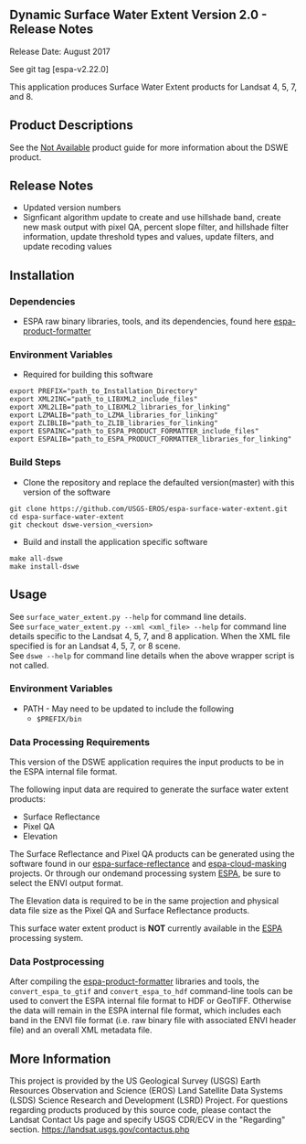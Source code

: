 ## Dynamic Surface Water Extent Version 2.0 - Release Notes

Release Date: August 2017

See git tag [espa-v2.22.0]

This application produces Surface Water Extent products for Landsat 4, 5, 7, and 8.

## Product Descriptions
See the [Not Available](http://landsat.usgs.gov/CDR_LSR.php) product guide for more information about the DSWE product.

## Release Notes
* Updated version numbers
* Signficant algorithm update to create and use hillshade band, create new
  mask output with pixel QA, percent slope filter, and hillshade filter 
  information, update threshold types and values, update filters, and update
  recoding values 

## Installation

### Dependencies
* ESPA raw binary libraries, tools, and its dependencies, found here [espa-product-formatter](https://github.com/USGS-EROS/espa-product-formatter)

### Environment Variables
* Required for building this software
```
export PREFIX="path_to_Installation_Directory"
export XML2INC="path_to_LIBXML2_include_files"
export XML2LIB="path_to_LIBXML2_libraries_for_linking"
export LZMALIB="path_to_LZMA_libraries_for_linking"
export ZLIBLIB="path_to_ZLIB_libraries_for_linking"
export ESPAINC="path_to_ESPA_PRODUCT_FORMATTER_include_files"
export ESPALIB="path_to_ESPA_PRODUCT_FORMATTER_libraries_for_linking"

```

### Build Steps
* Clone the repository and replace the defaulted version(master) with this
  version of the software
```
git clone https://github.com/USGS-EROS/espa-surface-water-extent.git
cd espa-surface-water-extent
git checkout dswe-version_<version>
```
* Build and install the application specific software
```
make all-dswe
make install-dswe
```

## Usage
See `surface_water_extent.py --help` for command line details.<br>
See `surface_water_extent.py --xml <xml_file> --help` for command line details specific to the Landsat 4, 5, 7, and 8 application.  When the XML file specified is for an Landsat 4, 5, 7, or 8 scene.<br>
See `dswe --help` for command line details when the above wrapper script is not called.

### Environment Variables
* PATH - May need to be updated to include the following
  - `$PREFIX/bin`

### Data Processing Requirements
This version of the DSWE application requires the input products to be in the ESPA internal file format.

The following input data are required to generate the surface water extent products:
* Surface Reflectance
* Pixel QA 
* Elevation

The Surface Reflectance and Pixel QA products can be generated using the software found in our [espa-surface-reflectance](https://github.com/USGS-EROS/espa-surface-reflectance) and [espa-cloud-masking](https://github.com/USGS-EROS/espa-cloud-masking) projects.  Or through our ondemand processing system [ESPA](https://espa.cr.usgs.gov), be sure to select the ENVI output format.

The Elevation data is required to be in the same projection and physical data file size as the Pixel QA and Surface Reflectance products.

This surface water extent product is <b>NOT</b> currently available in the [ESPA](https://espa.cr.usgs.gov) processing system.

### Data Postprocessing
After compiling the [espa-product-formatter](https://github.com/USGS-EROS/espa-product-formatter) libraries and tools, the `convert_espa_to_gtif` and `convert_espa_to_hdf` command-line tools can be used to convert the ESPA internal file format to HDF or GeoTIFF.  Otherwise the data will remain in the ESPA internal file format, which includes each band in the ENVI file format (i.e. raw binary file with associated ENVI header file) and an overall XML metadata file.

## More Information
This project is provided by the US Geological Survey (USGS) Earth Resources
Observation and Science (EROS) Land Satellite Data Systems (LSDS) Science
Research and Development (LSRD) Project. For questions regarding products
produced by this source code, please contact the Landsat Contact Us page and
specify USGS CDR/ECV in the "Regarding" section.
https://landsat.usgs.gov/contactus.php
